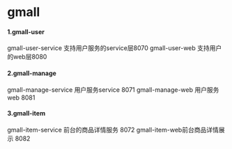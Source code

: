 # gmall 
 #### 1.gmall-user
 gmall-user-service 支持用户服务的service层8070
 gmall-user-web 支持用户的web层8080
 #### 2.gmall-manage
 gmall-manage-service 用户服务service 8071
 gmall-manage-web  用户服务web 8081
 #### 3.gmall-item
 gmall-item-service 前台的商品详情服务 8072
 gmall-item-web前台商品详情展示  8082